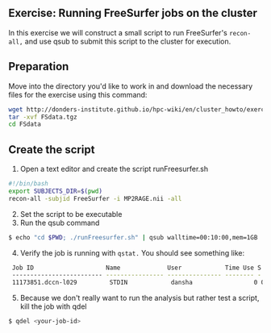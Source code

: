 ## Exercise: Running FreeSurfer jobs on the cluster
In this exercise we will construct a small script to run FreeSurfer's `recon-all,` and use qsub to submit this script to the cluster for execution.
## Preparation
Move into the directory you'd like to work in and download the necessary files for the exercise using this command:
```bash
wget http://donders-institute.github.io/hpc-wiki/en/cluster_howto/exercise_freesurfer/FSdata.tgz
tar -xvf FSdata.tgz
cd FSdata
```
## Create the script 

 1. Open a text editor and create the script runFreesurfer.sh
   ```bash
   #!/bin/bash
   export SUBJECTS_DIR=$(pwd)
   recon-all -subjid FreeSurfer -i MP2RAGE.nii -all
  ```
 2. Set the script to be executable
 3. Run the qsub command
 ```bash
 $ echo "cd $PWD; ./runFreesurfer.sh" | qsub walltime=00:10:00,mem=1GB 
 ```
 4. Verify the job is running with `qstat.` You should see something like:
```bash
 Job ID                    Name             User            Time Use S Queue
 ------------------------- ---------------- --------------- -------- - -----
 11173851.dccn-l029         STDIN            dansha                 0 Q long
```
5. Because we don't really want to run the analysis but rather test a script, kill the job with qdel
 ```bash
 $ qdel <your-job-id>
 ```
 
